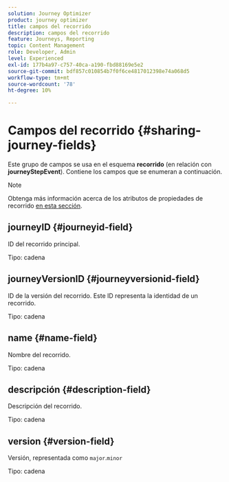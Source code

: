 ```yaml
---
solution: Journey Optimizer
product: journey optimizer
title: campos del recorrido
description: campos del recorrido
feature: Journeys, Reporting
topic: Content Management
role: Developer, Admin
level: Experienced
exl-id: 177b4a97-c757-40ca-a190-fbd88169e5e2
source-git-commit: bdf857c010854b7f0f6ce4817012398e74a068d5
workflow-type: tm+mt
source-wordcount: '78'
ht-degree: 10%

---
```


# Campos del recorrido {#sharing-journey-fields}

Este grupo de campos se usa en el esquema **recorrido** (en relación con **journeyStepEvent**). Contiene los campos que se enumeran a continuación.


>[!NOTE]
>
>Obtenga más información acerca de los atributos de propiedades de recorrido [en esta sección](../building-journeys/expression/journey-properties.md#journey-propertoes-fields).


## journeyID {#journeyid-field}

ID del recorrido principal.

Tipo: cadena

## journeyVersionID {#journeyversionid-field}

ID de la versión del recorrido. Este ID representa la identidad de un recorrido.

Tipo: cadena

## name {#name-field}

Nombre del recorrido.

Tipo: cadena

## descripción {#description-field}

Descripción del recorrido.

Tipo: cadena

## version {#version-field}

Versión, representada como `major`.`minor`

Tipo: cadena
